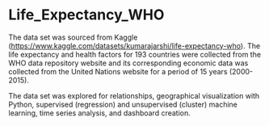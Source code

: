# Life_Expectancy_WHO

The data set was sourced from Kaggle (https://www.kaggle.com/datasets/kumarajarshi/life-expectancy-who). The life expectancy and health factors for 193 countries were collected from the WHO data repository website and its corresponding economic data was collected from the United Nations website for a period of 15 years (2000-2015).

The data set was explored for relationships, geographical visualization with Python, supervised (regression) and unsupervised (cluster) machine learning, time series analysis, and dashboard creation.
